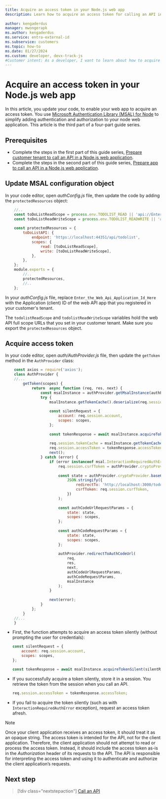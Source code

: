 ```yaml
---
title: Acquire an access token in your Node.js web app
description: Learn how to acquire an access token for calling an API in your own Node.js web application.
 
author: kengaderdus
manager: mwongerapk
ms.author: kengaderdus
ms.service: entra-external-id 
ms.subservice: customers
ms.topic: how-to
ms.date: 01/27/2024
ms.custom: developer, devx-track-js
#Customer intent: As a developer, I want to learn about how to acquire an access token in my Node.js client web app, so that I can call a web API that's protected by Microsoft Entra ID for customers.
---
```


# Acquire an access token in your Node.js web app

In this article, you update your code, to enable your web app to acquire an access token. You use [Microsoft Authentication Library (MSAL) for Node](https://github.com/AzureAD/microsoft-authentication-library-for-js/tree/dev/lib/msal-node) to simplify adding authentication and authorization to your node web application. This article is the third part of a four-part guide series.

## Prerequisites

- Complete the steps in the first part of this guide series, [Prepare customer tenant to call an API in a Node.js web application](how-to-web-app-node-sign-in-call-api-prepare-tenant.md).
- Complete the steps in the second part of this guide series, [Prepare app to call an API in a Node.js web application](how-to-web-app-node-sign-in-call-api-prepare-app.md).

## Update MSAL configuration object

In your code editor, open *authConfig.js* file, then update the code by adding the `protectedResources` object:

```javascript
    //..   
    const toDoListReadScope = process.env.TODOLIST_READ || 'api://Enter_the_Web_Api_Application_Id_Here/ToDoList.Read';
    const toDoListReadWriteScope = process.env.TODOLIST_READWRITE || 'api://Enter_the_Web_Api_Application_Id_Here/ToDoList.ReadWrite';
    
    const protectedResources = {
        toDoListAPI: {
            endpoint: 'https://localhost:44351/api/todolist',
            scopes: {
                read: [toDoListReadScope],
                write: [toDoListReadWriteScope],
            },
        },
    };    
    module.exports = {
        //..
        protectedResources,
        //..
    };
```

In your *authConfig.js* file, replace `Enter_the_Web_Api_Application_Id_Here` with the Application (client) ID of the web API app that you registered in your customer's tenant.

The `todolistReadScope` and `todolistReadWriteScope` variables hold the web API full scope URLs that you set in your customer tenant. Make sure you export the `protectedResources` object.

## Acquire access token

In your code editor, open *auth/AuthProvider.js* file, then update the `getToken` method in the `AuthProvider` class:

```javascript
    const axios = require('axios');
    class AuthProvider {
    //...
        getToken(scopes) {
            return  async function (req, res, next) {
                const msalInstance = authProvider.getMsalInstance(authProvider.config.msalConfig);
                try {
                    msalInstance.getTokenCache().deserialize(req.session.tokenCache);
    
                    const silentRequest = {
                        account: req.session.account,
                        scopes: scopes,
                    };
    
                    const tokenResponse = await msalInstance.acquireTokenSilent(silentRequest);
    
                    req.session.tokenCache = msalInstance.getTokenCache().serialize();
                    req.session.accessToken = tokenResponse.accessToken;
                    next();
                } catch (error) {
                    if (error instanceof msal.InteractionRequiredAuthError) {
                        req.session.csrfToken = authProvider.cryptoProvider.createNewGuid();
    
                        const state = authProvider.cryptoProvider.base64Encode(
                            JSON.stringify({
                                redirectTo: 'http://localhost:3000/todos',
                                csrfToken: req.session.csrfToken,
                            })
                        );
                        
                        const authCodeUrlRequestParams = {
                            state: state,
                            scopes: scopes,
                        };
    
                        const authCodeRequestParams = {
                            state: state,
                            scopes: scopes,
                        };
    
                        authProvider.redirectToAuthCodeUrl(
                            req,
                            res,
                            next,
                            authCodeUrlRequestParams,
                            authCodeRequestParams,
                            msalInstance
                        );
                    }
    
                    next(error);
                }
            };
        }
    //...
    }
```

- First, the function attempts to acquire an access token silently (without prompting the user for credentials):

    ```javascript
    const silentRequest = {
        account: req.session.account,
        scopes: scopes,
    };

    const tokenResponse = await msalInstance.acquireTokenSilent(silentRequest);
    ```

- If you successfully acquire a token silently, store it in a session. You retrieve the token from the session when you call an API.

    ```javascript
    req.session.accessToken = tokenResponse.accessToken;
    ```

- If you fail to acquire the token silently (such as with `InteractionRequiredAuthError` exception), request an access token afresh.

> [!NOTE]
> Once your client application receives an access token, it should treat it as an opaque string. The access token is intended for the API, not for the client application. Therefore, the client application should not attempt to read or process the access token. Instead, it should include the access token as-is in the *Authorization* header of its requests to the API. The API is responsible for interpreting the access token and using it to authenticate and authorize the client application’s requests.

## Next step

> [!div class="nextstepaction"]
> [Call an API](how-to-web-app-node-sign-in-call-api-call-api.md)